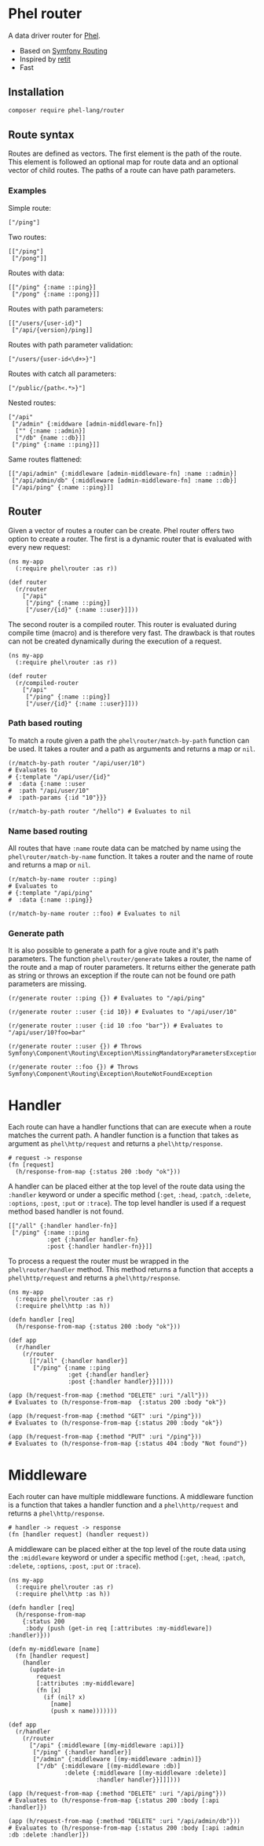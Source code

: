 # Phel router

A data driver router for [Phel](https://phel-lang.org/).

* Based on [Symfony Routing](https://github.com/symfony/routing)
* Inspired by [retit](https://github.com/metosin/reitit)
* Fast

## Installation

```bash
composer require phel-lang/router
```

## Route syntax

Routes are defined as vectors. The first element is the path of the route. This element is followed an optional map for route data and an optional vector of child routes. The paths of a route can have path parameters.

### Examples

Simple route:

```phel
["/ping"]
```

Two routes:

```phel
[["/ping"]
 ["/pong"]]
```

Routes with data:

```phel
[["/ping" {:name ::ping}]
 ["/pong" {:name ::pong}]]
```

Routes with path parameters:

```phel
[["/users/{user-id}"]
 ["/api/{version}/ping]]
```

Routes with path parameter validation:

```phel
["/users/{user-id<\d+>}"]
```

Routes with catch all parameters:

```phel
["/public/{path<.*>}"]
```

Nested routes:

```phel
["/api"
 ["/admin" {:middware [admin-middleware-fn]}
  ["" {:name ::admin}]
  ["/db" {name ::db}]]
 ["/ping" {:name ::ping}]]
```

Same routes flattened:

```phel
[["/api/admin" {:middleware [admin-middleware-fn] :name ::admin}]
 ["/api/admin/db" {:middleware [admin-middleware-fn] :name ::db}]
 ["/api/ping" {:name ::ping}]]
```

## Router

Given a vector of routes a router can be create. Phel router offers two option to create a router. The first is a dynamic router that is evaluated with every new request:

```phel
(ns my-app
  (:require phel\router :as r))

(def router
  (r/router
    ["/api"
     ["/ping" {:name ::ping}]
     ["/user/{id}" {:name ::user}]]))
```

The second router is a compiled router. This router is evaluated during compile time (macro) and is therefore very fast. The drawback is that routes can not be created dynamically during the execution of a request.

```phel
(ns my-app
  (:require phel\router :as r))

(def router
  (r/compiled-router
    ["/api"
     ["/ping" {:name ::ping}]
     ["/user/{id}" {:name ::user}]]))
```

### Path based routing

To match a route given a path the `phel\router/match-by-path` function can be used. It takes a router and a path as arguments and returns a map or `nil`.

```phel
(r/match-by-path router "/api/user/10")
# Evaluates to
# {:template "/api/user/{id}"
#  :data {:name ::user
#  :path "/api/user/10"
#  :path-params {:id "10"}}}

(r/match-by-path router "/hello") # Evaluates to nil
```


### Name based routing

All routes that have `:name` route data can be matched by name using the `phel\router/match-by-name` function. It takes a router and the name of route and returns a map or `nil`.

```phel
(r/match-by-name router ::ping)
# Evaluates to
# {:template "/api/ping"
#  :data {:name ::ping}}

(r/match-by-name router ::foo) # Evaluates to nil
```

### Generate path

It is also possible to generate a path for a give route and it's path parameters. The function `phel\router/generate` takes a router, the name of the route and a map of router parameters. It returns either the generate path as string or throws an exception if the route can not be found ore path parameters are missing.

```phel
(r/generate router ::ping {}) # Evaluates to "/api/ping"

(r/generate router ::user {:id 10}) # Evaluates to "/api/user/10"

(r/generate router ::user {:id 10 :foo "bar"}) # Evaluates to "/api/user/10?foo=bar"

(r/generate router ::user {}) # Throws Symfony\Component\Routing\Exception\MissingMandatoryParametersException

(r/generate router ::foo {}) # Throws Symfony\Component\Routing\Exception\RouteNotFoundException
```

# Handler

Each route can have a handler functions that can are execute when a route matches the current path. A handler function is a function that takes as argument as `phel\http/request` and returns a `phel\http/response`.

```phel
# request -> response
(fn [request]
  (h/response-from-map {:status 200 :body "ok"}))
```

A handler can be placed either at the top level of the route data using the `:handler` keyword or under a specific method (`:get`, `:head`, `:patch`, `:delete`, `:options`, `:post`, `:put` or `:trace`). The top level handler is used if a request method based handler is not found.

```phel
[["/all" {:handler handler-fn}]
 ["/ping" {:name ::ping
           :get {:handler handler-fn}
           :post {:handler handler-fn}}]]
```

To process a request the router must be wrapped in the `phel\router/handler` method. This method returns a function that accepts a `phel\http/request` and returns a `phel\http/response`.

```phel
(ns my-app
  (:require phel\router :as r)
  (:require phel\http :as h))

(defn handler [req]
  (h/response-from-map {:status 200 :body "ok"}))

(def app
  (r/handler
    (r/router
      [["/all" {:handler handler}]
       ["/ping" {:name ::ping
                 :get {:handler handler}
                 :post {:handler handler}}]])))

(app (h/request-from-map {:method "DELETE" :uri "/all"}))
# Evaluates to (h/response-from-map  {:status 200 :body "ok"})

(app (h/request-from-map {:method "GET" :uri "/ping"}))
# Evaluates to (h/response-from-map {:status 200 :body "ok"})

(app (h/request-from-map {:method "PUT" :uri "/ping"}))
# Evaluates to (h/response-from-map {:status 404 :body "Not found"})
```

# Middleware

Each router can have multiple middleware functions. A middleware function is a function that takes a handler function and a `phel\http/request` and returns a `phel\http/response`.

```phel
# handler -> request -> response
(fn [handler request] (handler request))
```

A middleware can be placed either at the top level of the route data using the `:middleware` keyword or under a specific method (`:get`, `:head`, `:patch`, `:delete`, `:options`, `:post`, `:put` or `:trace`).

```phel
(ns my-app
  (:require phel\router :as r)
  (:require phel\http :as h))

(defn handler [req]
  (h/response-from-map
    {:status 200
     :body (push (get-in req [:attributes :my-middleware]) :handler)}))

(defn my-middleware [name]
  (fn [handler request]
    (handler
      (update-in
        request
        [:attributes :my-middleware]
        (fn [x]
          (if (nil? x)
            [name]
            (push x name)))))))

(def app
  (r/handler
    (r/router
      ["/api" {:middleware [(my-middleware :api)]}
       ["/ping" {:handler handler}]
       ["/admin" {:middleware [(my-middleware :admin)]}
        ["/db" {:middleware [(my-middleware :db)]
                :delete {:middleware [(my-middleware :delete)]
                         :handler handler}}]]])))

(app (h/request-from-map {:method "DELETE" :uri "/api/ping"}))
# Evaluates to (h/response-from-map {:status 200 :body [:api :handler]})

(app (h/request-from-map {:method "DELETE" :uri "/api/admin/db"}))
# Evaluates to (h/response-from-map {:status 200 :body [:api :admin :db :delete :handler]})
```
